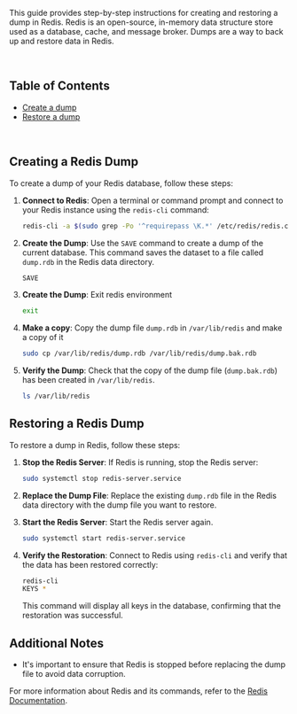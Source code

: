 This guide provides step-by-step instructions for creating and restoring a dump in Redis. Redis is an open-source, in-memory data structure store used as a database, cache, and message broker. Dumps are a way to back up and restore data in Redis.

<br />

Table of Contents
---

- [Create a dump](#create-a-dump)
- [Restore a dump](#restore-a-dump)

<br />

## Creating a Redis Dump

To create a dump of your Redis database, follow these steps:

1. **Connect to Redis**: Open a terminal or command prompt and connect to your Redis instance using the `redis-cli` command:

   ```bash
   redis-cli -a $(sudo grep -Po '^requirepass \K.*' /etc/redis/redis.conf)
   ```

2. **Create the Dump**: Use the `SAVE` command to create a dump of the current database. This command saves the dataset to a file called `dump.rdb` in the Redis data directory.

   ```bash
   SAVE
   ```

3. **Create the Dump**: Exit redis environment

   ```bash
   exit
   ```

4. **Make a copy**: Copy the dump file `dump.rdb` in `/var/lib/redis` and make a copy of it

   ```bash
   sudo cp /var/lib/redis/dump.rdb /var/lib/redis/dump.bak.rdb
   ```

5. **Verify the Dump**: Check that the copy of the dump file (`dump.bak.rdb`) has been created in `/var/lib/redis`.
   ```bash
   ls /var/lib/redis
   ```

## Restoring a Redis Dump

To restore a dump in Redis, follow these steps:

1. **Stop the Redis Server**: If Redis is running, stop the Redis server:

   ```bash
   sudo systemctl stop redis-server.service
   ```

2. **Replace the Dump File**: Replace the existing `dump.rdb` file in the Redis data directory with the dump file you want to restore.

3. **Start the Redis Server**: Start the Redis server again.

   ```bash
   sudo systemctl start redis-server.service
   ```

4. **Verify the Restoration**: Connect to Redis using `redis-cli` and verify that the data has been restored correctly:

   ```bash
   redis-cli
   KEYS *
   ```

   This command will display all keys in the database, confirming that the restoration was successful.

## Additional Notes

- It's important to ensure that Redis is stopped before replacing the dump file to avoid data corruption.

For more information about Redis and its commands, refer to the [Redis Documentation](https://redis.io/documentation).